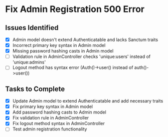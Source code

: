 # Fix Admin Registration 500 Error

## Issues Identified
- [x] Admin model doesn't extend Authenticatable and lacks Sanctum traits
- [x] Incorrect primary key syntax in Admin model
- [x] Missing password hashing casts in Admin model
- [ ] Validation rule in AdminController checks 'unique:users' instead of 'unique:admins'
- [ ] Logout method has syntax error (Auth()->user() instead of auth()->user())

## Tasks to Complete
- [x] Update Admin model to extend Authenticatable and add necessary traits
- [x] Fix primary key syntax in Admin model
- [x] Add password hashing casts to Admin model
- [x] Fix validation rule in AdminController
- [x] Fix logout method syntax in AdminController
- [ ] Test admin registration functionality
